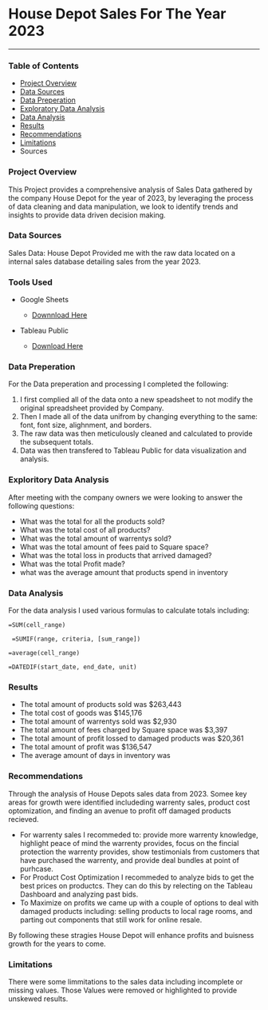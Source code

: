 # House Depot Sales For The Year 2023
---

### Table of Contents

- [Project Overview](#project_overview)
- [Data Sources](#data_sources)
- [Data Preperation](#data_preperation)
- [Exploratory Data Analysis](#exporatory_data_analysis)
- [Data Analysis](#data_analysis)
- [Results](#results)
- [Recommendations](#recommendations)
- [Limitations](#limitations)
- Sources



### Project Overview

This Project provides a comprehensive analysis of Sales Data gathered by the company House Depot for the year of 2023, by leveraging the process of data cleaning and data manipulation, we look to identify trends and insights to provide data driven decision making.

### Data Sources

Sales Data: House Depot Provided me with the raw data located on a internal sales database detailing sales from the year 2023.

### Tools Used

  - Google Sheets
    - [Downnload Here](https://github.com/BrandonDuenas/House-Depot-Sales-2023/blob/main/Yearly%20HD%20-%20Sheet1.csv)

  - Tableau Public
    - [Download Here](https://public.tableau.com/views/YearlysalesHouseDepot/Dashboard1?:language=en-US&:sid=&:redirect=auth&:display_count=n&:origin=viz_share_link)

### Data Preperation 

For the Data preperation and processing I completed the following:
  1. I first complied all of the data onto a new speadsheet to not modify the original spreadsheet provided by Company.
  2. Then I made all of the data unifrom by changing everything to the same: font, font size, alighnment, and borders.
  3. The raw data was then meticulously cleaned and calculated to provide the subsequent totals.
  4. Data was then transfered to Tableau Public for  data visualization and analysis.

### Exploritory Data Analysis

After meeting with the company owners we were looking to answer the following questions:
  -  What was the total for all the products sold?
  -  What was the total cost of all products?
  -  What was the total amount of warrentys sold?
  -  What was the total amount of fees paid to Square space?
  -  What was the total loss in products that arrived damaged?
  -  What was the total Profit made?
  -  what was the average amount that products spend in inventory
    
### Data Analysis

For the data analysis I used various formulas to calculate totals including:
``` Google Sheets
=SUM(cell_range)
```
``` Google Sheets
 =SUMIF(range, criteria, [sum_range])
```
``` Google Sheets
=average(cell_range)
```
``` Google Sheets
=DATEDIF(start_date, end_date, unit)
```

### Results
  - The total amount of products sold was $263,443
  - The total cost of goods was $145,176
  - The total amount of warrentys sold was $2,930
  - The total amount of fees charged by Square space was $3,397
  - The total amount of profit lossed to damaged products was $20,361
  - The total amount of profit was $136,547
  - The average amount of days in inventory was

### Recommendations

Through the analysis of House Depots sales data from 2023. Somee key areas for growth were identified includeding warrenty sales, product cost optomization, and finding an avenue to profit off damaged products recieved.

  - For warrenty sales I recommeded to: provide more warrenty knowledge, highlight peace of mind the warrenty provides, focus on the fincial protection the warrenty provides, show testimonials from customers that have purchased the warrenty, and provide deal bundles at point of purhcase.
  - For Product Cost Optimization I recommeded to analyze bids to get the best prices on productcs. They can do this by relecting on the Tableau Dashboard and analyzing past bids.
  - To Maximize on profits we came up with a couple of options to deal with damaged products including: selling products to local rage rooms, and parting out components that still work for online resale.

By following these stragies House Depot will enhance profits and buisness growth for the years to come.

### Limitations

There were some limmitations to the sales data including incomplete or missing values. Those Values were removed or highlighted to provide unskewed results.
